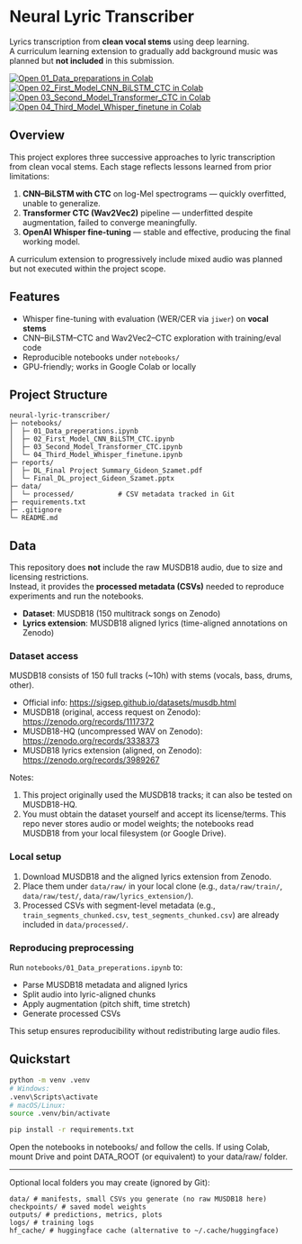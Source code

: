 # Neural Lyric Transcriber

Lyrics transcription from **clean vocal stems** using deep learning.  
A curriculum learning extension to gradually add background music was planned but **not included** in this submission.

<p align="left">
  <a href="https://colab.research.google.com/github/gideon-szamet/neural-lyric-transcriber/blob/main/notebooks/01_Data_preparations.ipynb">
    <img src="https://colab.research.google.com/assets/colab-badge.svg" alt="Open 01_Data_preparations in Colab">
  </a>
  <a href="https://colab.research.google.com/github/gideon-szamet/neural-lyric-transcriber/blob/main/notebooks/02_First_Model_CNN_BiLSTM_CTC.ipynb">
    <img src="https://colab.research.google.com/assets/colab-badge.svg" alt="Open 02_First_Model_CNN_BiLSTM_CTC in Colab">
  </a>
  <a href="https://colab.research.google.com/github/gideon-szamet/neural-lyric-transcriber/blob/main/notebooks/03_Second_Model_Transformer_CTC.ipynb">
    <img src="https://colab.research.google.com/assets/colab-badge.svg" alt="Open 03_Second_Model_Transformer_CTC in Colab">
  </a>
  <a href="https://colab.research.google.com/github/gideon-szamet/neural-lyric-transcriber/blob/main/notebooks/04_Third_Model_Whisper_finetune.ipynb">
    <img src="https://colab.research.google.com/assets/colab-badge.svg" alt="Open 04_Third_Model_Whisper_finetune in Colab">
  </a>
</p>

## Overview
This project explores three successive approaches to lyric transcription from clean vocal stems.
Each stage reflects lessons learned from prior limitations:

1) **CNN–BiLSTM with CTC** on log-Mel spectrograms — quickly overfitted, unable to generalize.  
2) **Transformer CTC (Wav2Vec2)** pipeline — underfitted despite augmentation, failed to converge meaningfully.  
3) **OpenAI Whisper fine-tuning** — stable and effective, producing the final working model.

A curriculum extension to progressively include mixed audio was planned but not executed within the project scope.

## Features
- Whisper fine-tuning with evaluation (WER/CER via `jiwer`) on **vocal stems**
- CNN–BiLSTM–CTC and Wav2Vec2–CTC exploration with training/eval code
- Reproducible notebooks under `notebooks/`
- GPU-friendly; works in Google Colab or locally

## Project Structure
```
neural-lyric-transcriber/
├─ notebooks/
│  ├─ 01_Data_preperations.ipynb
│  ├─ 02_First_Model_CNN_BiLSTM_CTC.ipynb
│  ├─ 03_Second_Model_Transformer_CTC.ipynb
│  └─ 04_Third_Model_Whisper_finetune.ipynb
├─ reports/
│  ├─ DL_Final Project Summary_Gideon_Szamet.pdf
│  └─ Final_DL_project_Gideon_Szamet.pptx
├─ data/
│  └─ processed/           # CSV metadata tracked in Git
├─ requirements.txt
├─ .gitignore
└─ README.md
```

## Data
This repository does **not** include the raw MUSDB18 audio, due to size and licensing restrictions.  
Instead, it provides the **processed metadata (CSVs)** needed to reproduce experiments and run the notebooks.

- **Dataset**: MUSDB18 (150 multitrack songs on Zenodo) 
- **Lyrics extension**: MUSDB18 aligned lyrics (time-aligned annotations on Zenodo)

### Dataset access
MUSDB18 consists of 150 full tracks (~10h) with stems (vocals, bass, drums, other).

- Official info: https://sigsep.github.io/datasets/musdb.html  
- MUSDB18 (original, access request on Zenodo): https://zenodo.org/records/1117372  
- MUSDB18-HQ (uncompressed WAV on Zenodo): https://zenodo.org/records/3338373  
- MUSDB18 lyrics extension (aligned, on Zenodo): https://zenodo.org/records/3989267

Notes:
1. This project originally used the MUSDB18 tracks; it can also be tested on MUSDB18-HQ.
2. You must obtain the dataset yourself and accept its license/terms. This repo never stores audio or model weights; the notebooks read MUSDB18 from your local filesystem (or Google Drive).


### Local setup
1. Download MUSDB18 and the aligned lyrics extension from Zenodo.
2. Place them under `data/raw/` in your local clone (e.g., `data/raw/train/`, `data/raw/test/`, `data/raw/lyrics_extension/`).
3. Processed CSVs with segment-level metadata (e.g., `train_segments_chunked.csv`, `test_segments_chunked.csv`) are already included in `data/processed/`.

### Reproducing preprocessing
Run `notebooks/01_Data_preperations.ipynb` to:
- Parse MUSDB18 metadata and aligned lyrics
- Split audio into lyric-aligned chunks
- Apply augmentation (pitch shift, time stretch)
- Generate processed CSVs

This setup ensures reproducibility without redistributing large audio files.



## Quickstart
```bash
python -m venv .venv
# Windows:
.venv\Scripts\activate
# macOS/Linux:
source .venv/bin/activate

pip install -r requirements.txt
```


Open the notebooks in notebooks/ and follow the cells.
If using Colab, mount Drive and point DATA_ROOT (or equivalent) to your data/raw/ folder.


---

Optional local folders you may create (ignored by Git): 
```
data/ # manifests, small CSVs you generate (no raw MUSDB18 here)
checkpoints/ # saved model weights
outputs/ # predictions, metrics, plots
logs/ # training logs
hf_cache/ # huggingface cache (alternative to ~/.cache/huggingface)
```

